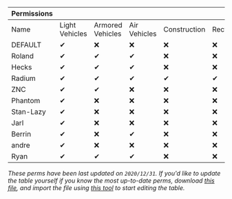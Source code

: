 | Permissions |                |                  |              |              |           |        |
|-------------|----------------|------------------|--------------|--------------|-----------|--------|
| Name        | Light Vehicles | Armored Vehicles | Air Vehicles | Construction | Recycling | Others |
| DEFAULT     | ✔              | ❌                | ❌            | ❌            | ❌         | ❌      |
| Roland      | ✔              | ✔                | ✔            | ❌            | ❌         | ✔      |
| Hecks       | ✔              | ✔                | ✔            | ❌            | ❌         | ❌      |
| Radium      | ✔              | ✔                | ✔            | ✔            | ✔         | ✔      |
| ZNC         | ✔              | ✔                | ❌            | ❌            | ❌         | ❌      |
| Phantom     | ✔              | ❌                | ❌            | ❌            | ❌         | ❌      |
| Stan-Lazy   | ✔              | ❌                | ❌            | ❌            | ❌         | ❌      |
| Jarl        | ✔              | ❌                | ❌            | ❌            | ❌         | ❌      |
| Berrin      | ✔              | ❌                | ✔             | ❌            | ❌         | ❌      |
| andre       | ✔              | ❌                | ❌            | ❌            | ❌         | ❌      |
| Ryan        | ✔              | ✔                | ✔            | ❌            | ❌         | ✔      |

*These perms have been last updated on `2020/12/31`. If you'd like to update the table yourself if you know the most up-to-date perms, download [this file](https://cdn.discordapp.com/attachments/739272114099716097/792843190398877766/2020_12_27_Liberation_Perms.tgn), and import the file using [this tool](https://www.tablesgenerator.com/markdown_tables) to start editing the table.*
